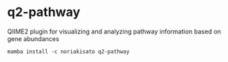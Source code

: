 # q2-pathway

QIIME2 plugin for visualizing and analyzing pathway information based on gene abundances

```shell
mamba install -c noriakisato q2-pathway
```